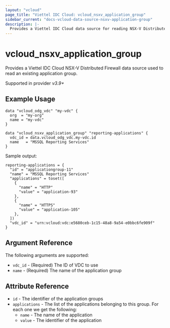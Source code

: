 ```yaml
---
layout: "vcloud"
page_title: "Viettel IDC Cloud: vcloud_nsxv_application_group"
sidebar_current: "docs-vcloud-data-source-nsxv-application-group"
description: |-
  Provides a Viettel IDC Cloud data source for reading NSX-V Distributed Firewall application groups
---
```


# vcloud\_nsxv\_application\_group

Provides a Viettel IDC Cloud NSX-V Distributed Firewall data source used to read an existing application group.

Supported in provider *v3.9+*

## Example Usage

```hcl
data "vcloud_odg_vdc" "my-vdc" {
  org  = "my-org"
  name = "my-vdc"
}

data "vcloud_nsxv_application_group" "reporting-applications" {
  vdc_id = data.vcloud_odg_vdc.my-vdc.id
  name   = "MSSQL Reporting Services"
}
```

Sample output:

```
reporting-applications = {
  "id" = "applicationgroup-11"
  "name" = "MSSQL Reporting Services"
  "applications" = toset([
    {
      "name" = "HTTP"
      "value" = "application-93"
    },
    {
      "name" = "HTTPS"
      "value" = "application-105"
    },
  ])
  "vdc_id" = "urn:vcloud:vdc:e5680ceb-1c15-48a8-9a54-e0bbc6fe909f"
}
```

## Argument Reference

The following arguments are supported:

* `vdc_id` - (Required) The ID of VDC to use
* `name` - (Required) The name of the application group

## Attribute Reference

* `id` - The identifier of the application groups
* `applications` - The list of the applications belonging to this group. For each one we get the following:
  * `name` - The name of the application
  * `value` - The identifier of the application
